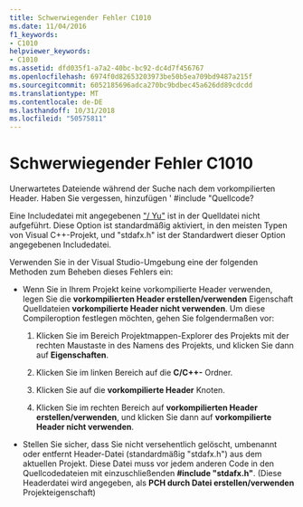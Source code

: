 ```yaml
---
title: Schwerwiegender Fehler C1010
ms.date: 11/04/2016
f1_keywords:
- C1010
helpviewer_keywords:
- C1010
ms.assetid: dfd035f1-a7a2-40bc-bc92-dc4d7f456767
ms.openlocfilehash: 6974f0d82653203973be50b5ea709bd9487a215f
ms.sourcegitcommit: 6052185696adca270bc9bdbec45a626dd89cdcdd
ms.translationtype: MT
ms.contentlocale: de-DE
ms.lasthandoff: 10/31/2018
ms.locfileid: "50575811"
---
```

# <a name="fatal-error-c1010"></a>Schwerwiegender Fehler C1010

Unerwartetes Dateiende während der Suche nach dem vorkompilierten Header. Haben Sie vergessen, hinzufügen ' #include "Quellcode?

Eine Includedatei mit angegebenen ["/ Yu"](../../build/reference/yu-use-precompiled-header-file.md) ist in der Quelldatei nicht aufgeführt.  Diese Option ist standardmäßig aktiviert, in den meisten Typen von Visual C++-Projekt, und "stdafx.h" ist der Standardwert dieser Option angegebenen Includedatei.

Verwenden Sie in der Visual Studio-Umgebung eine der folgenden Methoden zum Beheben dieses Fehlers ein:

- Wenn Sie in Ihrem Projekt keine vorkompilierte Header verwenden, legen Sie die **vorkompilierten Header erstellen/verwenden** Eigenschaft Quelldateien **vorkompilierte Header nicht verwenden**. Um diese Compileroption festlegen möchten, gehen Sie folgendermaßen vor:

   1. Klicken Sie im Bereich Projektmappen-Explorer des Projekts mit der rechten Maustaste in des Namens des Projekts, und klicken Sie dann auf **Eigenschaften**.

   1. Klicken Sie im linken Bereich auf die **C/C++-** Ordner.

   1. Klicken Sie auf die **vorkompilierte Header** Knoten.

   1. Klicken Sie im rechten Bereich auf **vorkompilierten Header erstellen/verwenden**, und klicken Sie dann auf **vorkompilierte Header nicht verwenden**.

- Stellen Sie sicher, dass Sie nicht versehentlich gelöscht, umbenannt oder entfernt Header-Datei (standardmäßig "stdafx.h") aus dem aktuellen Projekt. Diese Datei muss vor jedem anderen Code in den Quellcodedateien mit einzuschließenden **#include "stdafx.h"**. (Diese Headerdatei wird angegeben, als **PCH durch Datei erstellen/verwenden** Projekteigenschaft)